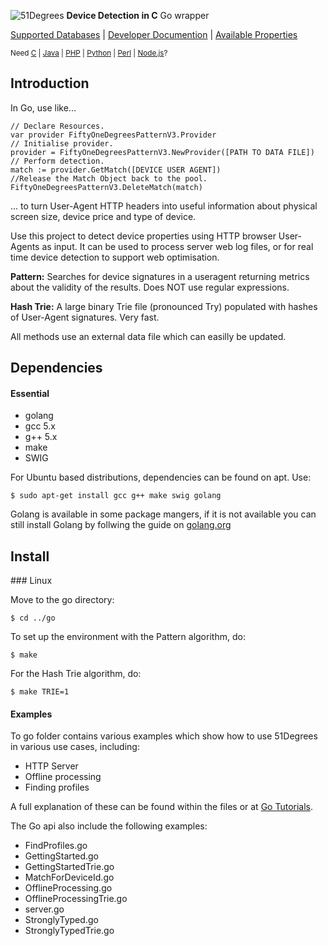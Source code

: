 ![51Degrees](https://51degrees.com/DesktopModules/FiftyOne/Distributor/Logo.ashx?utm_source=github&utm_medium=repository&utm_content=readme_main&utm_campaign=python-open-source "THE Fastest and Most Accurate Device Detection") **Device Detection in C** Go wrapper

[Supported Databases](https://51degrees.com/compare-data-options?utm_source=github&utm_medium=repository&utm_content=compare-data-options&utm_campaign=python-open-source "Different device databases which can be used with 51Degrees device detection") | [Developer Documention](https://51degrees.com/support/documentation?utm_source=github&utm_medium=repository&utm_content=documentation&utm_campaign=python-open-source "Full getting started guide and advanced developer documentation") | [Available Properties](https://51degrees.com/resources/property-dictionary?utm_source=github&utm_medium=repository&utm_content=property_dictionary&utm_campaign=python-open-source "View all available properties and values")

<sup>Need [C](https://github.com/51Degrees/Device-Detection "THE Fastest and most Accurate device detection for C") | [Java](https://github.com/51Degrees/Java-Device-Detection "THE Fastest and most Accurate device detection for Java") | [PHP](https://github.com/51Degrees/Device-Detection) | [Python](https://github.com/51Degrees/Device-Detection "THE Fastest and most Accurate device detection for Python") | [Perl](https://github.com/51Degrees/Device-Detection "THE Fastest and most Accurate device detection for Perl") | [Node.js](https://github.com/51Degrees/Device-Detection "THE Fastest and most Accurate device detection for Node.js")?</sup>

## Introduction

In Go, use like...
```golang
// Declare Resources.
var provider FiftyOneDegreesPatternV3.Provider
// Initialise provider.
provider = FiftyOneDegreesPatternV3.NewProvider([PATH TO DATA FILE])
// Perform detection.
match := provider.GetMatch([DEVICE USER AGENT])
//Release the Match Object back to the pool.
FiftyOneDegreesPatternV3.DeleteMatch(match)
```
... to turn User-Agent HTTP headers into useful information about physical screen size, device price and type of device.

Use this project to detect device properties using HTTP browser User-Agents as input. It can be used to process server web log files, or for real time device detection to support web optimisation.

**Pattern:**  Searches for device signatures in a useragent returning metrics about the validity of the results. Does NOT use regular expressions.

**Hash Trie:** A large binary Trie file (pronounced Try) populated with hashes of User-Agent signatures. Very fast. 

All methods use an external data file which can easilly be updated.

## Dependencies
#### Essential

- golang
- gcc 5.x
- g++ 5.x
- make
- SWIG

For Ubuntu based distributions, dependencies can be found on apt. Use:
```
$ sudo apt-get install gcc g++ make swig golang
```
Golang is available in some package mangers, if it is not available you can still install Golang by follwing the guide on [golang.org](https://golang.org/doc/install)

## Install
<installation>
### Linux

Move to the go directory:
```
$ cd ../go
```
To set up the environment with the Pattern algorithm, do:

```
$ make
```
For the Hash Trie algorithm, do:
```
$ make TRIE=1
```
</installation>


#### Examples
To go folder contains various examples which show how to use 51Degrees in various use cases, including:
- HTTP Server
- Offline processing
- Finding profiles

A full explanation of these can be found within the files or at [Go Tutorials](https://51Degrees/support/documentation/Go/tutorials).

The Go api also include the following examples:

- FindProfiles.go
- GettingStarted.go
- GettingStartedTrie.go
- MatchForDeviceId.go
- OfflineProcessing.go
- OfflineProcessingTrie.go
- server.go
- StronglyTyped.go
- StronglyTypedTrie.go